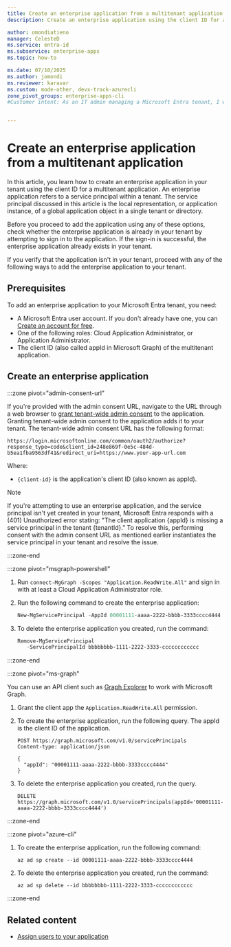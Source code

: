 ```yaml
---
title: Create an enterprise application from a multitenant application
description: Create an enterprise application using the client ID for a multitenant application.

author: omondiatieno
manager: CelesteD
ms.service: entra-id
ms.subservice: enterprise-apps
ms.topic: how-to

ms.date: 07/10/2025
ms.author: jomondi
ms.reviewer: karavar
ms.custom: mode-other, devx-track-azurecli
zone_pivot_groups: enterprise-apps-cli
#Customer intent: As an IT admin managing a Microsoft Entra tenant, I want to create an enterprise application from a multitenant application, so that I can grant tenant-wide admin consent and add the application to my tenant.


---
```


# Create an enterprise application from a multitenant application

In this article, you learn how to create an enterprise application in your tenant using the client ID for a multitenant application. An enterprise application refers to a service principal within a tenant. The service principal discussed in this article is the local representation, or application instance, of a global application object in a single tenant or directory. 

Before you proceed to add the application using any of these options, check whether the enterprise application is already in your tenant by attempting to sign in to the application. If the sign-in is successful, the enterprise application already exists in your tenant.

If you verify that the application isn't in your tenant, proceed with any of the following ways to add the enterprise application to your tenant.

## Prerequisites

To add an enterprise application to your Microsoft Entra tenant, you need:

- A Microsoft Entra user account. If you don't already have one, you can [Create an account for free](https://azure.microsoft.com/pricing/purchase-options/azure-account?cid=msft_learn).
- One of the following roles: Cloud Application Administrator, or Application Administrator.
- The client ID (also called appId in Microsoft Graph) of the multitenant application.


## Create an enterprise application

:::zone pivot="admin-consent-url"

If you're provided with the admin consent URL, navigate to the URL through a web browser to [grant tenant-wide admin consent](grant-admin-consent.md) to the application. Granting tenant-wide admin consent to the application adds it to your tenant. The tenant-wide admin consent URL has the following format:

```http
https://login.microsoftonline.com/common/oauth2/authorize?response_type=code&client_id=248e869f-0e5c-484d-b5ea1fba9563df41&redirect_uri=https://www.your-app-url.com
```
Where:

- `{client-id}` is the application's client ID (also known as appId).

>[!NOTE]
>If you're attempting to use an enterprise application, and the service principal isn't yet created in your tenant, Microsoft Entra responds with a (401) Unauthorized error stating: "The client application {appId} is missing a service principal in the tenant {tenantId}." To resolve this, performing consent with the admin consent URL as mentioned earlier instantiates the service principal in your tenant and resolve the issue.  

:::zone-end

:::zone pivot="msgraph-powershell"

1. Run `connect-MgGraph -Scopes "Application.ReadWrite.All"` and sign in with at least a Cloud Application Administrator role.
1. Run the following command to create the enterprise application:

   ```powershell
   New-MgServicePrincipal -AppId 00001111-aaaa-2222-bbbb-3333cccc4444
   ```
1. To  delete the enterprise application you created, run the command:

   ```powershell
   Remove-MgServicePrincipal
      -ServicePrincipalId bbbbbbbb-1111-2222-3333-cccccccccccc

   ```
:::zone-end

:::zone pivot="ms-graph"

You can use an API client such as [Graph Explorer](https://aka.ms/ge) to work with Microsoft Graph.

1. Grant the client app the `Application.ReadWrite.All` permission.

1. To create the enterprise application, run the following query. The appId is the client ID of the application.
   
   ```http
   POST https://graph.microsoft.com/v1.0/servicePrincipals
   Content-type: application/json
   
   {
     "appId": "00001111-aaaa-2222-bbbb-3333cccc4444"
   }
   
   ```

1. To delete the enterprise application you created, run the query.

    ```http
    DELETE https://graph.microsoft.com/v1.0/servicePrincipals(appId='00001111-aaaa-2222-bbbb-3333cccc4444')
    ```	
:::zone-end

:::zone pivot="azure-cli"

1. To create the enterprise application, run the following command:
   
   ```azurecli
   az ad sp create --id 00001111-aaaa-2222-bbbb-3333cccc4444
   ```

1. To  delete the enterprise application you created, run the command:

   ```azurecli
   az ad sp delete --id bbbbbbbb-1111-2222-3333-cccccccccccc

   ```

:::zone-end

## Related content

- [Assign users to your application](add-application-portal-assign-users.md)
